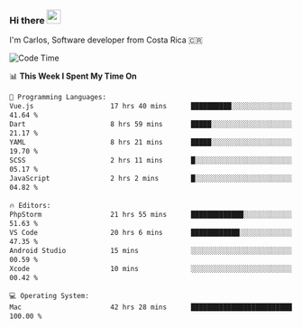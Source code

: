 ### Hi there <img src="https://media.giphy.com/media/hvRJCLFzcasrR4ia7z/giphy.gif" width="25px" height="25px">

I'm Carlos, Software developer from Costa Rica 🇨🇷

[//]: # (<a href="https://app.daily.dev/carum98"><img src="https://github.com/carum98/carum98/blob/main/devcard.svg" width="400" alt="Carlos Umaña Acevedo's Dev Card"/></a>)


<!--START_SECTION:waka-->
![Code Time](http://img.shields.io/badge/Code%20Time-11%2C953%20hrs-blue)

📊 **This Week I Spent My Time On** 

```text
💬 Programming Languages: 
Vue.js                   17 hrs 40 mins      ██████████░░░░░░░░░░░░░░░   41.64 % 
Dart                     8 hrs 59 mins       █████░░░░░░░░░░░░░░░░░░░░   21.17 % 
YAML                     8 hrs 21 mins       █████░░░░░░░░░░░░░░░░░░░░   19.70 % 
SCSS                     2 hrs 11 mins       █░░░░░░░░░░░░░░░░░░░░░░░░   05.17 % 
JavaScript               2 hrs 2 mins        █░░░░░░░░░░░░░░░░░░░░░░░░   04.82 % 

🔥 Editors: 
PhpStorm                 21 hrs 55 mins      █████████████░░░░░░░░░░░░   51.63 % 
VS Code                  20 hrs 6 mins       ████████████░░░░░░░░░░░░░   47.35 % 
Android Studio           15 mins             ░░░░░░░░░░░░░░░░░░░░░░░░░   00.59 % 
Xcode                    10 mins             ░░░░░░░░░░░░░░░░░░░░░░░░░   00.42 % 

💻 Operating System: 
Mac                      42 hrs 28 mins      █████████████████████████   100.00 % 
```


<!--END_SECTION:waka-->
